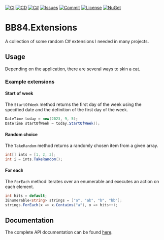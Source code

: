 [![CI](https://github.com/BoBoBaSs84/BB84.Extensions/actions/workflows/ci.yml/badge.svg?branch=main)](https://github.com/BoBoBaSs84/BB84.Extensions/actions/workflows/ci.yml)
[![CD](https://github.com/BoBoBaSs84/BB84.Extensions/actions/workflows/cd.yml/badge.svg?branch=main)](https://github.com/BoBoBaSs84/BB84.Extensions/actions/workflows/cd.yml)
[![C#](https://img.shields.io/badge/12.0-239120?logo=csharp&logoColor=white&labelColor=gray)](https://github.com/BoBoBaSs84/BB84.Extensions)
[![Issues](https://img.shields.io/github/issues/BoBoBaSs84/BB84.Extensions)](https://github.com/BoBoBaSs84/BB84.Extensions/issues)
[![Commit](https://img.shields.io/github/last-commit/BoBoBaSs84/BB84.Extensions)](https://github.com/BoBoBaSs84/BB84.Extensions/commit/main)
[![License](https://img.shields.io/github/license/BoBoBaSs84/BB84.Extensions)](https://github.com/BoBoBaSs84/BB84.Extensions/blob/main/LICENSE)
[![NuGet](https://img.shields.io/nuget/v/BB84.Extensions.svg?logo=nuget&logoColor=white)](https://www.nuget.org/packages/BB84.Extensions)

# BB84.Extensions

A collection of some random C# extensions I needed in many projects.

## Usage

Depending on the application, there are several ways to skin a cat.

### Example extensions

#### Start of week

The `StartOfWeek` method returns the first day of the week using the specified date and the definition of the first day of the week.

```csharp
DateTime today = new(2023, 9, 5);
DateTime startOfWeek = today.StartOfWeek();
```

#### Random choice

The `TakeRandom` method returns a randomly chosen item from a given array.

```csharp
int[] ints = [1, 2, 3];
int i = ints.TakeRandom();
```

#### For each

The `ForEach` method iterates over an enumerable and executes an action on each element.

```csharp
int hits = default;
IEnumerable<string> strings = ["a", "ab", "b", "bb"];
strings.ForEach(x => x.Contains("a"), x => hits++);
```

## Documentation

The complete API documentation can be found [here](https://bobobass84.github.io/BB84.Extensions/).
